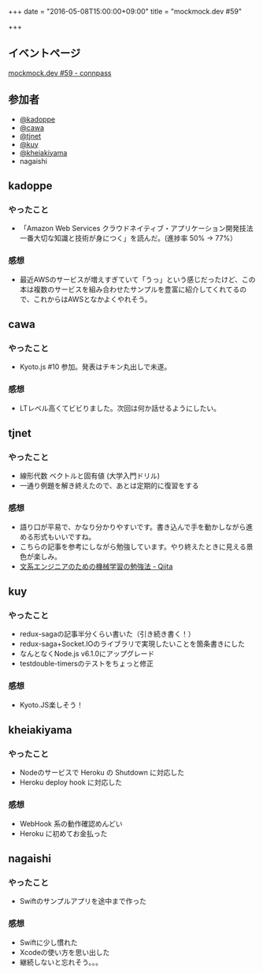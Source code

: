 +++
date = "2016-05-08T15:00:00+09:00"
title = "mockmock.dev #59"

+++

## イベントページ
[mockmock.dev #59 - connpass](http://mockmock.connpass.com/event/31365/)

## 参加者

* [@kadoppe](https://twitter.com/kadoppe)
* [@cawa](https://twitter.com/cawa)
* [@tjnet](http://qiita.com/tjnet)
* [@kuy](https://twitter.com/kuy)
* [@kheiakiyama](https://twitter.com/kheiakiyama)
* nagaishi

## kadoppe
### やったこと
- 「Amazon Web Services クラウドネイティブ・アプリケーション開発技法　一番大切な知識と技術が身につく」を読んだ。(進捗率 50% → 77%）

### 感想
- 最近AWSのサービスが増えすぎていて「うっ」という感じだったけど、この本は複数のサービスを組み合わせたサンプルを豊富に紹介してくれてるので、これからはAWSとなかよくやれそう。

## cawa
### やったこと
- Kyoto.js #10 参加。発表はチキン丸出しで未遂。

### 感想
- LTレベル高くてビビりました。次回は何か話せるようにしたい。

## tjnet
### やったこと

- 線形代数 ベクトルと固有値 (大学入門ドリル) 
 - 一通り例題を解き終えたので、あとは定期的に復習をする

### 感想

- 語り口が平易で、かなり分かりやすいです。書き込んで手を動かしながら進める形式もいいですね。
- こちらの記事を参考にしながら勉強しています。やり終えたときに見える景色が楽しみ。
 - [文系エンジニアのための機械学習の勉強法 - Qiita](http://qiita.com/Keech/items/3e91414656023e1322c2)

## kuy
### やったこと
- redux-sagaの記事半分くらい書いた（引き続き書く！）
- redux-saga+Socket.IOのライブラリで実現したいことを箇条書きにした
- なんとなくNode.js v6.1.0にアップグレード
- testdouble-timersのテストをちょっと修正

### 感想
- Kyoto.JS楽しそう！

## kheiakiyama
### やったこと
- Nodeのサービスで Heroku の Shutdown に対応した
- Heroku deploy hook に対応した

### 感想
- WebHook 系の動作確認めんどい
- Heroku に初めてお金払った


## nagaishi
### やったこと
- Swiftのサンプルアプリを途中まで作った

### 感想
- Swiftに少し慣れた
- Xcodeの使い方を思い出した
- 継続しないと忘れそう。。。
